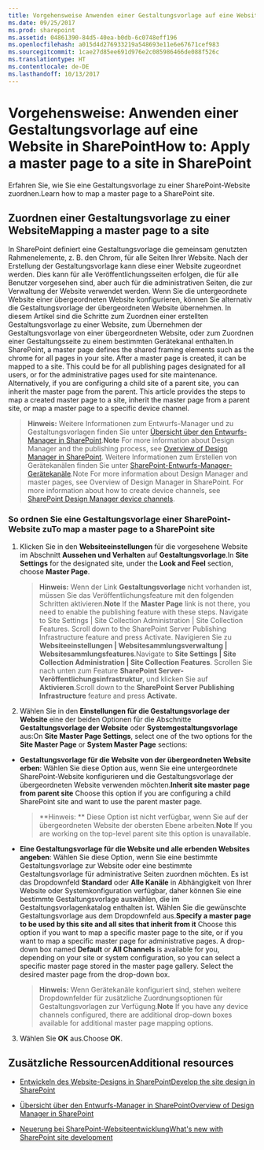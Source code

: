 ```yaml
---
title: Vorgehensweise Anwenden einer Gestaltungsvorlage auf eine Website in SharePoint
ms.date: 09/25/2017
ms.prod: sharepoint
ms.assetid: 04861390-84d5-40ea-b0db-6c0748eff196
ms.openlocfilehash: a015d4d276933219a548693e11e6e67671cef983
ms.sourcegitcommit: 1cae27d85ee691d976e2c085986466de088f526c
ms.translationtype: HT
ms.contentlocale: de-DE
ms.lasthandoff: 10/13/2017
---
```

# <a name="how-to-apply-a-master-page-to-a-site-in-sharepoint"></a><span data-ttu-id="64a94-102">Vorgehensweise: Anwenden einer Gestaltungsvorlage auf eine Website in SharePoint</span><span class="sxs-lookup"><span data-stu-id="64a94-102">How to: Apply a master page to a site in SharePoint</span></span>
<span data-ttu-id="64a94-103">Erfahren Sie, wie Sie eine Gestaltungsvorlage zu einer SharePoint-Website zuordnen.</span><span class="sxs-lookup"><span data-stu-id="64a94-103">Learn how to map a master page to a SharePoint site.</span></span>
## <a name="mapping-a-master-page-to-a-site"></a><span data-ttu-id="64a94-104">Zuordnen einer Gestaltungsvorlage zu einer Website</span><span class="sxs-lookup"><span data-stu-id="64a94-104">Mapping a master page to a site</span></span>

<span data-ttu-id="64a94-p101">In SharePoint definiert eine Gestaltungsvorlage die gemeinsam genutzten Rahmenelemente, z. B. den Chrom, für alle Seiten Ihrer Website. Nach der Erstellung der Gestaltungsvorlage kann diese einer Website zugeordnet werden. Dies kann für alle Veröffentlichungsseiten erfolgen, die für alle Benutzer vorgesehen sind, aber auch für die administrativen Seiten, die zur Verwaltung der Website verwendet werden. Wenn Sie die untergeordnete Website einer übergeordneten Website konfigurieren, können Sie alternativ die Gestaltungsvorlage der übergeordneten Website übernehmen. In diesem Artikel sind die Schritte zum Zuordnen einer erstellten Gestaltungsvorlage zu einer Website, zum Übernehmen der Gestaltungsvorlage von einer übergeordneten Website, oder zum Zuordnen einer Gestaltungsseite zu einem bestimmten Gerätekanal enthalten.</span><span class="sxs-lookup"><span data-stu-id="64a94-p101">In SharePoint, a master page defines the shared framing elements such as the chrome for all pages in your site. After a master page is created, it can be mapped to a site. This could be for all publishing pages designated for all users, or for the administrative pages used for site maintenance. Alternatively, if you are configuring a child site of a parent site, you can inherit the master page from the parent. This article provides the steps to map a created master page to a site, inherit the master page from a parent site, or map a master page to a specific device channel.</span></span>
  
    
    

> <span data-ttu-id="64a94-110">**Hinweis:** Weitere Informationen zum Entwurfs-Manager und zu Gestaltungsvorlagen finden Sie unter [Übersicht über den Entwurfs-Manager in SharePoint](overview-of-design-manager-in-sharepoint.md).</span><span class="sxs-lookup"><span data-stu-id="64a94-110">**Note** For more information about Design Manager and the publishing process, see  [Overview of Design Manager in SharePoint](overview-of-design-manager-in-sharepoint.md).</span></span> <span data-ttu-id="64a94-111">Weitere Informationen zum Erstellen von Gerätekanälen finden Sie unter [SharePoint-Entwurfs-Manager-Gerätekanäle](sharepoint-design-manager-device-channels.md).</span><span class="sxs-lookup"><span data-stu-id="64a94-111">Note For more information about Design Manager and master pages, see  Overview of Design Manager in SharePoint. For more information about how to create device channels, see  [SharePoint Design Manager device channels](sharepoint-design-manager-device-channels.md).</span></span> 
  
    
    


### <a name="to-map-a-master-page-to-a-sharepoint-site"></a><span data-ttu-id="64a94-112">So ordnen Sie eine Gestaltungsvorlage einer SharePoint-Website zu</span><span class="sxs-lookup"><span data-stu-id="64a94-112">To map a master page to a SharePoint site</span></span>


1.  <span data-ttu-id="64a94-113">Klicken Sie in den **Websiteeinstellungen** für die vorgesehene Website im Abschnitt **Aussehen und Verhalten** auf **Gestaltungsvorlage**.</span><span class="sxs-lookup"><span data-stu-id="64a94-113">In **Site Settings** for the designated site, under the **Look and Feel** section, choose **Master Page**.</span></span>
    
    > <span data-ttu-id="64a94-114">**Hinweis:** Wenn der Link **Gestaltungsvorlage** nicht vorhanden ist, müssen Sie das Veröffentlichungsfeature mit den folgenden Schritten aktivieren.</span><span class="sxs-lookup"><span data-stu-id="64a94-114">**Note** If the **Master Page** link is not there, you need to enable the publishing feature with these steps. Navigate to Site Settings | Site Collection Administration | Site Collection Features. Scroll down to the SharePoint Server Publishing Infrastructure feature and press Activate.</span></span> <span data-ttu-id="64a94-115">Navigieren Sie zu **Websiteeinstellungen | Websitesammlungsverwaltung | Websitesammlungsfeatures**.</span><span class="sxs-lookup"><span data-stu-id="64a94-115">Navigate to **Site Settings | Site Collection Administration | Site Collection Features**.</span></span> <span data-ttu-id="64a94-116">Scrollen Sie nach unten zum Feature **SharePoint Server-Veröffentlichungsinfrastruktur**, und klicken Sie auf **Aktivieren**.</span><span class="sxs-lookup"><span data-stu-id="64a94-116">Scroll down to the **SharePoint Server Publishing Infrastructure** feature and press **Activate**.</span></span> 
2. <span data-ttu-id="64a94-117">Wählen Sie in den **Einstellungen für die Gestaltungsvorlage der Website** eine der beiden Optionen für die Abschnitte **Gestaltungsvorlage der Website** oder **Systemgestaltungsvorlage** aus:</span><span class="sxs-lookup"><span data-stu-id="64a94-117">On **Site Master Page Settings**, select one of the two options for the **Site Master Page** or **System Master Page** sections:</span></span>
    
  - <span data-ttu-id="64a94-118">**Gestaltungsvorlage für die Website von der übergeordneten Website erben**: Wählen Sie diese Option aus, wenn Sie eine untergeordnete SharePoint-Website konfigurieren und die Gestaltungsvorlage der übergeordneten Website verwenden möchten.</span><span class="sxs-lookup"><span data-stu-id="64a94-118">**Inherit site master page from parent site** Choose this option if you are configuring a child SharePoint site and want to use the parent master page.</span></span>
    
    > <span data-ttu-id="64a94-119">**Hinweis: ** Diese Option ist nicht verfügbar, wenn Sie auf der übergeordneten Website der obersten Ebene arbeiten.</span><span class="sxs-lookup"><span data-stu-id="64a94-119">**Note** If you are working on the top-level parent site this option is unavailable.</span></span> 
  - <span data-ttu-id="64a94-p104">**Eine Gestaltungsvorlage für die Website und alle erbenden Websites angeben**: Wählen Sie diese Option, wenn Sie eine bestimmte Gestaltungsvorlage zur Website oder eine bestimmte Gestaltungsvorlage für administrative Seiten zuordnen möchten. Es ist das Dropdownfeld **Standard** oder **Alle Kanäle** in Abhängigkeit von Ihrer Website oder Systemkonfiguration verfügbar, daher können Sie eine bestimmte Gestaltungsvorlage auswählen, die im Gestaltungsvorlagenkatalog enthalten ist. Wählen Sie die gewünschte Gestaltungsvorlage aus dem Dropdownfeld aus.</span><span class="sxs-lookup"><span data-stu-id="64a94-p104">**Specify a master page to be used by this site and all sites that inherit from it** Choose this option if you want to map a specific master page to the site, or if you want to map a specific master page for administrative pages. A drop-down box named **Default** or **All Channels** is available for you, depending on your site or system configuration, so you can select a specific master page stored in the master page gallery. Select the desired master page from the drop-down box.</span></span>
    
    > <span data-ttu-id="64a94-123">**Hinweis:** Wenn Gerätekanäle konfiguriert sind, stehen weitere Dropdownfelder für zusätzliche Zuordnungsoptionen für Gestaltungsvorlagen zur Verfügung.</span><span class="sxs-lookup"><span data-stu-id="64a94-123">**Note** If you have any device channels configured, there are additional drop-down boxes available for additional master page mapping options.</span></span> 
3. <span data-ttu-id="64a94-124">Wählen Sie **OK** aus.</span><span class="sxs-lookup"><span data-stu-id="64a94-124">Choose **OK**.</span></span>
    
  

## <a name="additional-resources"></a><span data-ttu-id="64a94-125">Zusätzliche Ressourcen</span><span class="sxs-lookup"><span data-stu-id="64a94-125">Additional resources</span></span>
<span data-ttu-id="64a94-126"><a name="bk_addresources"> </a></span><span class="sxs-lookup"><span data-stu-id="64a94-126"></span></span>


-  [<span data-ttu-id="64a94-127">Entwickeln des Website-Designs in SharePoint</span><span class="sxs-lookup"><span data-stu-id="64a94-127">Develop the site design in SharePoint</span></span>](develop-the-site-design-in-sharepoint.md)
    
  
-  [<span data-ttu-id="64a94-128">Übersicht über den Entwurfs-Manager in SharePoint</span><span class="sxs-lookup"><span data-stu-id="64a94-128">Overview of Design Manager in SharePoint</span></span>](overview-of-design-manager-in-sharepoint.md)
    
  
-  [<span data-ttu-id="64a94-129">Neuerung bei SharePoint-Websiteentwicklung</span><span class="sxs-lookup"><span data-stu-id="64a94-129">What's new with SharePoint site development</span></span>](what-s-new-with-sharepoint-site-development.md)
    
  

